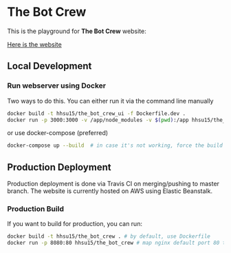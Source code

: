 # The Bot Crew
This is the playground for **The Bot Crew** website: 

[Here is the website](https://thebotcrew.com)

## Local Development
### Run webserver using Docker
Two ways to do this. You can either run it via the command line manually
```bash
docker build -t hhsu15/the_bot_crew_ui -f Dockerfile.dev .
docker run -p 3000:3000 -v /app/node_modules -v $(pwd):/app hhsu15/the_bot_crew_ui
```
or use docker-compose (preferred)
```bash
docker-compose up --build  # in case it's not working, force the build
```

## Production Deployment
Production deployment is done via Travis CI on merging/pushing to master branch. 
The website is currently hosted on AWS using Elastic Beanstalk. 

### Production Build
If you want to build for production, you can run:
```bash
docker build -t hhsu15/the_bot_crew . # by default, use Dockerfile
docker run -p 8080:80 hhsu15/the_bot_crew # map nginx default port 80 to local 8080
```

